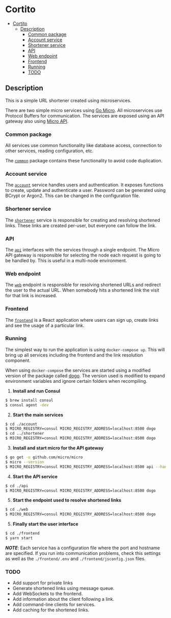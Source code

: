 # Cortito

- [Cortito](#cortito)
  - [Description](#description)
    - [Common package](#common-package)
    - [Account service](#account-service)
    - [Shortener service](#shortener-service)
    - [API](#api)
    - [Web endpoint](#web-endpoint)
    - [Frontend](#frontend)
    - [Running](#running)
    - [TODO](#todo)

## Description

This is a simple URL shortener created using microservices.

There are two simple micro services using [Go Micro](https://github.com/micro/go-micro). All microservices use Protocol Buffers for communication.
The services are exposed using an API gateway also using [Micro API](https://micro.mu).

### Common package

All services use common functionality like database access, connection to other services, reading configuration, etc.

The [`common`](./common/) package contains these functionality to avoid code duplication.

### Account service

The [`account`](./account/) service handles users and authentication. It exposes functions to create, update and authenticate a user.
Password can be generated using BCrypt or Argon2. This can be changed in the configuration file.

### Shortener service

The [`shortener`](./shortener/) service is responsible for creating and resolving shortened links. These links are
created per-user, but everyone can follow the link.

### API

The [`api`](./api/) interfaces with the services through a single endpoint. The Micro API gateway is responsible for selecting the node each
request is going to be handled by. This is useful in a multi-node environment.

### Web endpoint

The [`web`](./web/) endpoint is responsible for resolving shortened URLs and redirect the user to the actual URL.
When somebody hits a shortened link the visit for that link is increased.

### Frontend

The [`frontend`](./frontend/) is a React application where users can sign up, create links and see the usage of a particular link.

### Running

The simplest way to run the application is using `docker-compose up`. This will bring up all services including the frontend and the link resolution component.

When using `docker-compose` the services are started using a modified version of the package called [dogo](https://github.com/liudng/dogo). The version used is modified to expand environment variables and ignore certain folders when recompiling.

1. **Install and run Consul**
```bash
$ brew install consul
$ consul agent -dev
```
2. **Start the main services**
```bash
$ cd ./account
$ MICRO_REGISTRY=consul MICRO_REGISTRY_ADDRESS=localhost:8500 dogo
$ cd ../shortener
$ MICRO_REGISTRY=consul MICRO_REGISTRY_ADDRESS=localhost:8500 dogo
```
3. **Install and start micro for the API gateway**
```bash
$ go get -u github.com/micro/micro
$ micro --version
$ MICRO_REGISTRY=consul MICRO_REGISTRY_ADDRESS=localhost:8500 api --handler=http --namespace=io.coderoso.cortito --resolver=micro
```
4. **Start the API service**
```bash
$ cd ./api
$ MICRO_REGISTRY=consul MICRO_REGISTRY_ADDRESS=localhost:8500 dogo
```
5. **Start the endpoint used to resolve shortened links**
```bash
$ cd ./web
$ MICRO_REGISTRY=consul MICRO_REGISTRY_ADDRESS=localhost:8500 dogo
```
5. **Finally start the user interface**
```bash
$ cd ./frontend
$ yarn start
```
**_NOTE_**: Each service has a configuration file where the port and hostname are specified. If you run into communication problems, check this settings as well as the `./frontend/.env` and `./frontend/jsconfig.json` files.

### TODO

- Add support for private links
- Generate shortened links using message queue.
- Add WebSockets to the frontend.
- Add information about the client following a link.
- Add command-line clients for services.
- Add caching for the shortened links.
